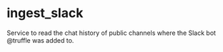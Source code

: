 # ingest_slack

Service to read the chat history of public channels where the Slack bot @truffle was added to.

